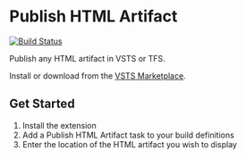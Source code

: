 # Publish HTML Artifact

[![Build Status](https://travis-ci.org/johnwalley/vsts-publish-html-artifact.svg?branch=master)](https://travis-ci.org/johnwalley/vsts-publish-html-artifact)

Publish any HTML artifact in VSTS or TFS.

Install or download from the [VSTS Marketplace](https://marketplace.visualstudio.com/items?itemName=johnwalley.publish-html-artifact).

## Get Started

1. Install the extension
2. Add a Publish HTML Artifact task to your build definitions
3. Enter the location of the HTML artifact you wish to display
